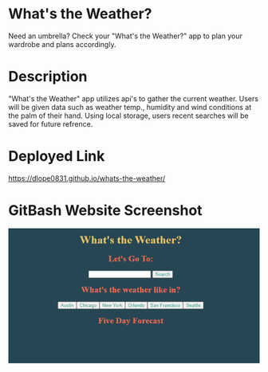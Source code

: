 # What's the Weather?
Need an umbrella? Check your "What's the Weather?" app to plan your wardrobe and plans accordingly. 
# Description
"What's the Weather" app utilizes api's to gather the current weather. Users will be given data such as weather temp., humidity and wind conditions at the palm of their hand. Using local storage, users recent searches will be saved for future refrence. 
# Deployed Link
https://dlope0831.github.io/whats-the-weather/
# GitBash Website Screenshot
![alt screenshot of What's the Weather app page](./Screenshot%202022-08-24%20235523.png)
